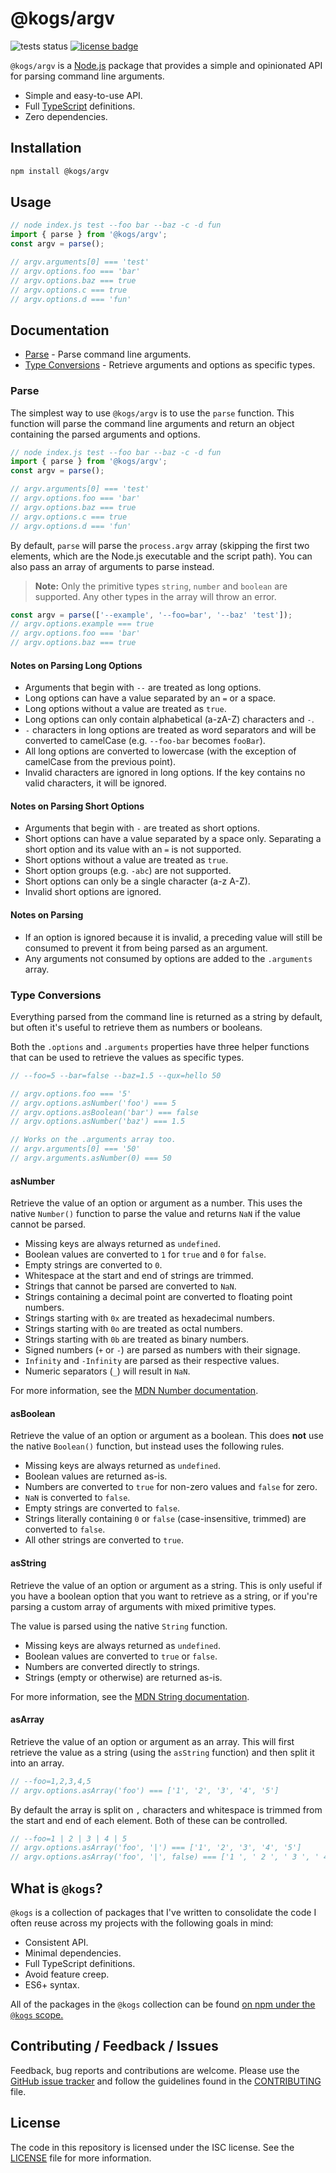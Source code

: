 # @kogs/argv
![tests status](https://github.com/Kruithne/kogs-argv/actions/workflows/github-actions-test.yml/badge.svg) [![license badge](https://img.shields.io/github/license/Kruithne/kogs-argv?color=blue)](LICENSE)

`@kogs/argv` is a [Node.js](https://nodejs.org/) package that provides a simple and opinionated API for parsing command line arguments.

- Simple and easy-to-use API.
- Full [TypeScript](https://www.typescriptlang.org/) definitions.
- Zero dependencies.

## Installation
```bash
npm install @kogs/argv
```

## Usage
```js
// node index.js test --foo bar --baz -c -d fun
import { parse } from '@kogs/argv';
const argv = parse();

// argv.arguments[0] === 'test'
// argv.options.foo === 'bar'
// argv.options.baz === true
// argv.options.c === true
// argv.options.d === 'fun'
```

## Documentation

- [Parse](#parse) - Parse command line arguments.
- [Type Conversions](#type-conversions) - Retrieve arguments and options as specific types.

### Parse

The simplest way to use `@kogs/argv` is to use the `parse` function. This function will parse the command line arguments and return an object containing the parsed arguments and options.

```js
// node index.js test --foo bar --baz -c -d fun
import { parse } from '@kogs/argv';
const argv = parse();

// argv.arguments[0] === 'test'
// argv.options.foo === 'bar'
// argv.options.baz === true
// argv.options.c === true
// argv.options.d === 'fun'
```
By default, `parse` will parse the `process.argv` array (skipping the first two elements, which are the Node.js executable and the script path). You can also pass an array of arguments to parse instead.

> **Note:** Only the primitive types `string`, `number` and `boolean` are supported. Any other types in the array will throw an error.

```js
const argv = parse(['--example', '--foo=bar', '--baz' 'test']);
// argv.options.example === true
// argv.options.foo === 'bar'
// argv.options.baz === true
```

#### Notes on Parsing Long Options

- Arguments that begin with `--` are treated as long options.
- Long options can have a value separated by an `=` or a space.
- Long options without a value are treated as `true`.
- Long options can only contain alphabetical (a-zA-Z) characters and `-`.
- `-` characters in long options are treated as word separators and will be converted to camelCase (e.g. `--foo-bar` becomes `fooBar`).
- All long options are converted to lowercase (with the exception of camelCase from the previous point).
- Invalid characters are ignored in long options. If the key contains no valid characters, it will be ignored.

#### Notes on Parsing Short Options

- Arguments that begin with `-` are treated as short options.
- Short options can have a value separated by a space only. Separating a short option and its value with an `=` is not supported.
- Short options without a value are treated as `true`.
- Short option groups (e.g. `-abc`) are not supported.
- Short options can only be a single character (a-z A-Z).
- Invalid short options are ignored.

#### Notes on Parsing

- If an option is ignored because it is invalid, a preceding value will still be consumed to prevent it from being parsed as an argument.
- Any arguments not consumed by options are added to the `.arguments` array.

### Type Conversions

Everything parsed from the command line is returned as a string by default, but often it's useful to retrieve them as numbers or booleans.

Both the `.options` and `.arguments` properties have three helper functions that can be used to retrieve the values as specific types.

```js
// --foo=5 --bar=false --baz=1.5 --qux=hello 50

// argv.options.foo === '5'
// argv.options.asNumber('foo') === 5
// argv.options.asBoolean('bar') === false
// argv.options.asNumber('baz') === 1.5

// Works on the .arguments array too.
// argv.arguments[0] === '50'
// argv.arguments.asNumber(0) === 50
```

#### asNumber

Retrieve the value of an option or argument as a number. This uses the native `Number()` function to parse the value and returns `NaN` if the value cannot be parsed.

- Missing keys are always returned as `undefined`.
- Boolean values are converted to `1` for `true` and `0` for `false`.
- Empty strings are converted to `0`.
- Whitespace at the start and end of strings are trimmed.
- Strings that cannot be parsed are converted to `NaN`.
- Strings containing a decimal point are converted to floating point numbers.
- Strings starting with `0x` are treated as hexadecimal numbers.
- Strings starting with `0o` are treated as octal numbers.
- Strings starting with `0b` are treated as binary numbers.
- Signed numbers (`+` or `-`) are parsed as numbers with their signage.
- `Infinity` and `-Infinity` are parsed as their respective values.
- Numeric separators (`_`) will result in `NaN`.

For more information, see the [MDN Number documentation](https://developer.mozilla.org/en-US/docs/Web/JavaScript/Reference/Global_Objects/Number).

#### asBoolean

Retrieve the value of an option or argument as a boolean. This does **not** use the native `Boolean()` function, but instead uses the following rules.

- Missing keys are always returned as `undefined`.
- Boolean values are returned as-is.
- Numbers are converted to `true` for non-zero values and `false` for zero.
- `NaN` is converted to `false`.
- Empty strings are converted to `false`.
- Strings literally containing `0` or `false` (case-insensitive, trimmed) are converted to `false`.
- All other strings are converted to `true`.

#### asString

Retrieve the value of an option or argument as a string. This is only useful if you have a boolean option that you want to retrieve as a string, or if you're parsing a custom array of arguments with mixed primitive types.

The value is parsed using the native `String` function.

- Missing keys are always returned as `undefined`.
- Boolean values are converted to `true` or `false`.
- Numbers are converted directly to strings.
- Strings (empty or otherwise) are returned as-is.

For more information, see the [MDN String documentation](https://developer.mozilla.org/en-US/docs/Web/JavaScript/Reference/Global_Objects/String).


#### asArray

Retrieve the value of an option or argument as an array. This will first retrieve the value as a string (using the `asString` function) and then split it into an array.

```js
// --foo=1,2,3,4,5
// argv.options.asArray('foo') === ['1', '2', '3', '4', '5']
```

By default the array is split on `,` characters and whitespace is trimmed from the start and end of each element. Both of these can be controlled.

```js
// --foo=1 | 2 | 3 | 4 | 5
// argv.options.asArray('foo', '|') === ['1', '2', '3', '4', '5']
// argv.options.asArray('foo', '|', false) === ['1 ', ' 2 ', ' 3 ', ' 4 ', ' 5']
```

## What is `@kogs`?
`@kogs` is a collection of packages that I've written to consolidate the code I often reuse across my projects with the following goals in mind:

- Consistent API.
- Minimal dependencies.
- Full TypeScript definitions.
- Avoid feature creep.
- ES6+ syntax.

All of the packages in the `@kogs` collection can be found [on npm under the `@kogs` scope.](https://www.npmjs.com/settings/kogs/packages)

## Contributing / Feedback / Issues
Feedback, bug reports and contributions are welcome. Please use the [GitHub issue tracker](https://github.com/Kruithne/kogs-argv/issues) and follow the guidelines found in the [CONTRIBUTING](CONTRIBUTING.md) file.

## License
The code in this repository is licensed under the ISC license. See the [LICENSE](LICENSE) file for more information.